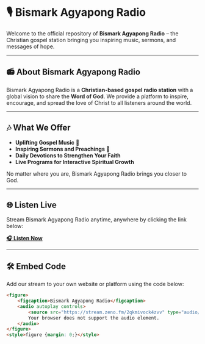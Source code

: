 # 🎙️ Bismark Agyapong Radio

Welcome to the official repository of **Bismark Agyapong Radio** – the Christian gospel station bringing you inspiring music, sermons, and messages of hope.

---

## 📻 About Bismark Agyapong Radio  

Bismark Agyapong Radio is a **Christian-based gospel radio station** with a global vision to share the **Word of God**. We provide a platform to inspire, encourage, and spread the love of Christ to all listeners around the world.

---

## 🎶 What We Offer  

- **Uplifting Gospel Music** 🎵  
- **Inspiring Sermons and Preachings** 🙏  
- **Daily Devotions to Strengthen Your Faith**  
- **Live Programs for Interactive Spiritual Growth**  

No matter where you are, Bismark Agyapong Radio brings you closer to God.

---

## 🌐 Listen Live  

Stream Bismark Agyapong Radio anytime, anywhere by clicking the link below:  

[**🎧 Listen Now**](https://bismarkagyapong.com/p/radio.html)  

---

## 🛠️ Embed Code  

Add our stream to your own website or platform using the code below:

```html
<figure>
    <figcaption>Bismark Agyapong Radio</figcaption>
    <audio autoplay controls>
        <source src="https://stream.zeno.fm/2qkmivock4zvv" type="audio/mpeg">
        Your browser does not support the audio element.
    </audio>
</figure>
<style>figure {margin: 0;}</style>
